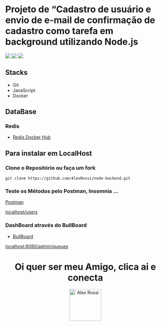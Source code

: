 # Projeto de “Cadastro de usuário e envio de e-mail de confirmação de cadastro como tarefa em background utilizando Node.js

![](https://img.shields.io/github/stars/4lexRossi/node-backend.svg) ![](https://img.shields.io/github/forks/4lexRossi/node-backend.svg) ![](https://img.shields.io/github/issues/4lexRossi/node-backend.svg)


## Stacks

* Git
* JavaScript
* Docker

## DataBase

### Redis

* [Redis Docker Hub](https://hub.docker.com/_/redis)


## Para instalar em LocalHost
### Clone o Repositório ou faça um fork

`git clone https://github.com/4lexRossi/node-backend.git`

### Teste os Métodos pelo Postman, Insomnia ...

[Postman](https://www.postman.com/)

[localhost/users](http://localhost:8080/users)

### DashBoard através do BullBoard
* [BullBoard](https://github.com/vcapretz/bull-board#readme)

[localhost:8080/admin/queues](http://localhost:8080/admin/queues)


<h1 align="center">Oi quer ser meu Amigo, clica ai e conecta
</h1>
<p align="center">
  <a href="https://www.linkedin.com/in/4lex/">
    <img src="https://avatars3.githubusercontent.com/u/62000504?s=400&u=9077ec8b32016a8accbb59dfc8e6d217b7b1b468&v=4" title="Alex Rossi" width="100" height="100">
  </a>
